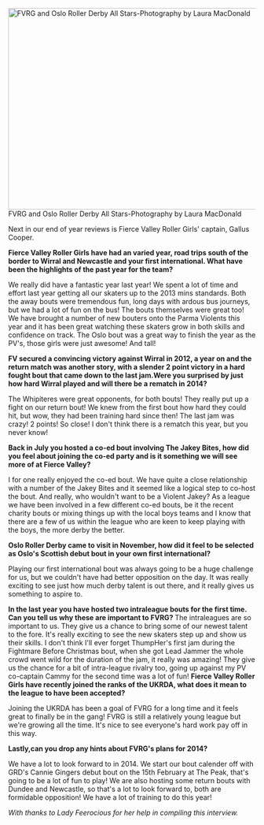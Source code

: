 <html><body><a href="http://www.scottishrollerderbyblog.com/2014/01/1491511_10100162212354164_1868144851_o.jpg"><img src="http://www.scottishrollerderbyblog.com/2014/01/1491511_10100162212354164_1868144851_o.jpg" alt="FVRG and Oslo Roller Derby All Stars-Photography by Laura MacDonald" width="614" height="409" class="size-full wp-image-3191"></a> FVRG and Oslo Roller Derby All Stars-Photography by Laura MacDonald

Next in our end of year reviews is Fierce Valley Roller Girls' captain, Gallus Cooper.

<strong>Fierce Valley Roller Girls have had an varied year, road trips south of the border to Wirral and Newcastle and your first international. What have been the highlights of the past year for the team?</strong>

We really did have a fantastic year last year! We spent a lot of time and effort last year getting all our skaters up to the 2013 mins standards. Both the away bouts were tremendous fun, long days with ardous bus journeys, but we had a lot of fun on the bus! The bouts themselves were great too! We have brought a number of new bouters onto the Parma Violents this year and it has been great watching these skaters grow in both skills and confidence on track. The Oslo bout was a great way to finish the year as the PV's, those girls were just awesome! And tall!

<strong>
FV secured a convincing victory against Wirral in 2012, a year on and the return match was another story, with a slender 2 point victory in a hard fought bout that came down to the last jam.Were you surprised by just how hard Wirral played and will there be a rematch in 2014?</strong>

The Whipiteres were great opponents, for both bouts! They really put up a fight on our return bout! We knew from the first bout how hard they could hit, but wow, they had been training hard since then! The last jam was crazy! 2 points! So close! I don't think there is a rematch this year, but you never know!

<strong>Back in July you hosted a co-ed bout involving The Jakey Bites, how did you  feel about joining the co-ed party and is it something we will see more of at Fierce Valley?</strong>

I for one really enjoyed the co-ed bout. We have quite a close relationship with a number of the Jakey Bites and it seemed like a logical step to co-host the bout. And really, who wouldn't want to be a Violent Jakey? As a league we have been involved in a few different co-ed bouts, be it the recent charity bouts or mixing things up with the local boys teams and I know that there are a few of us within the league who are keen to keep playing with the boys, the more derby the better.

<strong>Oslo Roller Derby came to visit in November, how did it feel to be selected as Oslo's Scottish debut bout in your own first international?</strong>

Playing our first international bout was always going to be a huge challenge for us, but we couldn't have had better opposition on the day. It was really exciting to see just how much derby talent is out there, and it really gives us something to aspire to. 

<strong>In the last year you have hosted two intraleague bouts for the first time. Can you tell us why these are important to FVRG?
</strong>
The intraleagues are so important to us. They give us a chance to bring some of our newest talent to the fore. It's really exciting to see the new skaters step up and show us their skills. I don't think I'll ever forget ThumpHer's first jam during the Fightmare Before Christmas bout, when she got Lead Jammer the whole crowd went wild for the duration of the jam, it really was amazing! They give us the chance for a bit of intra-league rivalry too, going up against my PV co-captain Cammy for the second time was a lot of fun!
<strong>
Fierce Valley Roller Girls have recently joined the ranks of the UKRDA, what does it mean to the league to have been accepted?</strong>

Joining the UKRDA has been a goal of FVRG for a long time and it feels great to finally be in the gang! FVRG is still a relatively young league but we're growing all the time. It's nice to see everyone's hard work pay off in this way.

<strong>Lastly,can you drop any hints about FVRG's plans for 2014?</strong>

We have a lot to look forward to in 2014. We start our bout calender off with GRD's Cannie Gingers debut bout on the 15th February at The Peak, that's going to be a lot of fun to play!  We are also hosting some return bouts with Dundee and Newcastle, so that's a lot to look forward to, both are formidable opposition! We have a lot of training to do this year!


<em>
With thanks to Lady Feerocious for her help in compiling this interview.</em></body></html>
